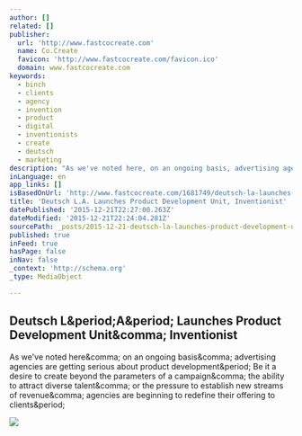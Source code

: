 ```yaml
---
author: []
related: []
publisher:
  url: 'http://www.fastcocreate.com'
  name: Co.Create
  favicon: 'http://www.fastcocreate.com/favicon.ico'
  domain: www.fastcocreate.com
keywords:
  - binch
  - clients
  - agency
  - invention
  - product
  - digital
  - inventionists
  - create
  - deutsch
  - marketing
description: "As we've noted here, on an ongoing basis, advertising agencies are getting serious about product development. Be it a desire to create beyond the parameters of a campaign, the ability to attract diverse talent, or the pressure to establish new streams of revenue, agencies are beginning to redefine their offering to clients."
inLanguage: en
app_links: []
isBasedOnUrl: 'http://www.fastcocreate.com/1681749/deutsch-la-launches-product-development-unit-inventionist'
title: 'Deutsch L.A. Launches Product Development Unit, Inventionist'
datePublished: '2015-12-21T22:27:00.263Z'
dateModified: '2015-12-21T22:24:04.281Z'
sourcePath: _posts/2015-12-21-deutsch-la-launches-product-development-unit-inventionist.md
published: true
inFeed: true
hasPage: false
inNav: false
_context: 'http://schema.org'
_type: MediaObject

---
```

<article style=""><h1>Deutsch L&amp;period;A&amp;period; Launches Product Development Unit&amp;comma; Inventionist</h1><p>As we've noted here&amp;comma; on an ongoing basis&amp;comma; advertising agencies are getting serious about product development&amp;period; Be it a desire to create beyond the parameters of a campaign&amp;comma; the ability to attract diverse talent&amp;comma; or the pressure to establish new streams of revenue&amp;comma; agencies are beginning to redefine their offering to clients&amp;period;</p><img src="http://a.fastcompany.net/multisite_files/cocreate/imagecache/inline-large/inline/2012/10/1681749-inline-inline-2-deutsch-la-launches-product-development-unit-inventionist.jpg" /></article>
